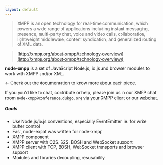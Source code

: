 ```yaml
---
layout: default
---
```


> XMPP is an open technology for real-time communication, which powers a wide range of applications including instant messaging, presence, multi-party chat, voice and video calls, collaboration, lightweight middleware, content syndication, and generalized routing of XML data.

> [http://xmpp.org/about-xmpp/technology-overview/](http://xmpp.org/about-xmpp/technology-overview/)

__node-xmpp__ is a set of JavaScript Node.js, io.js and browser modules to work with XMPP and/or XML.

← Check out the documentation to know more about each piece.

If you you'd like to chat, contribute or help, please join us in our XMPP chat room ```node-xmpp@conference.dukgo.org``` via your XMPP client or our [webchat](http://node-xmpp.org/webchat/).

##### Goals
* Use Node.js/io.js conventions, especially EventEmitter, ie. for write buffer control
* Fast, node-expat was written for node-xmpp
* XMPP component
* XMPP server with C2S, S2S, BOSH and WebSocket support
* XMPP client with TCP, BOSH, WebSocket transports and browser support
* Modules and libraries decoupling, resusability

